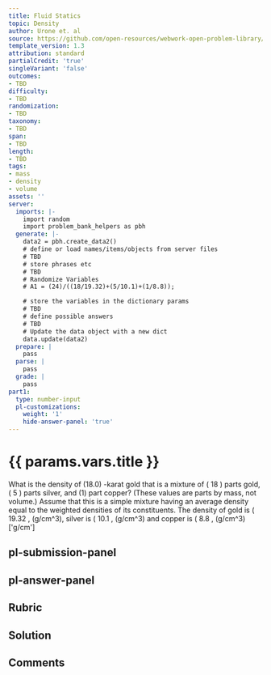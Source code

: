 ```yaml
---
title: Fluid Statics
topic: Density
author: Urone et. al
source: https://github.com/open-resources/webwork-open-problem-library/tree/master/Contrib/BrockPhysics/College_Physics_Urone/11.Fluid_Statics/NU_U17-11-02-009.pg
template_version: 1.3
attribution: standard
partialCredit: 'true'
singleVariant: 'false'
outcomes:
- TBD
difficulty:
- TBD
randomization:
- TBD
taxonomy:
- TBD
span:
- TBD
length:
- TBD
tags:
- mass
- density
- volume
assets: ''
server:
  imports: |-
    import random
    import problem_bank_helpers as pbh
  generate: |-
    data2 = pbh.create_data2()
    # define or load names/items/objects from server files
    # TBD
    # store phrases etc
    # TBD
    # Randomize Variables
    # A1 = (24)/((18/19.32)+(5/10.1)+(1/8.8));

    # store the variables in the dictionary params
    # TBD
    # define possible answers
    # TBD
    # Update the data object with a new dict
    data.update(data2)
  prepare: |
    pass
  parse: |
    pass
  grade: |
    pass
part1:
  type: number-input
  pl-customizations:
    weight: '1'
    hide-answer-panel: 'true'
---
```


# {{ params.vars.title }} 


What is the density of  (18.0) -karat gold that is a mixture of ( 18 ) parts gold, ( 5 ) parts silver, and (1)  part copper? (These values are parts by mass, not volume.) Assume that this is a simple mixture having an average density equal to the weighted densities of its constituents. The density of gold is ( 19.32 , (g/cm^3), silver is ( 10.1 , (g/cm^3) and copper is ( 8.8 , (g/cm^3)
['g/cm']

## pl-submission-panel 


## pl-answer-panel 


## Rubric 


## Solution 


## Comments 


